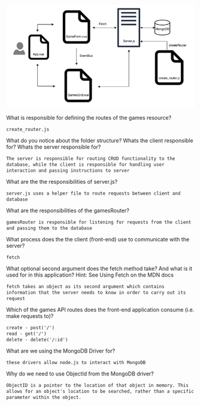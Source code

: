 ![](diagram.png)

What is responsible for defining the routes of the games resource?

```
create_router.js
```

What do you notice about the folder structure? Whats the client responsible for? Whats the server responsible for?

```
The server is responsible for routing CRUD functionality to the database, while the client is responsible for handling user interaction and passing instructions to server
```

What are the the responsibilities of server.js?

```
server.js uses a helper file to route requests between client and database
```

What are the responsibilities of the gamesRouter?

```
gamesRouter is responsible for listening for requests from the client and passing them to the database
```

What process does the the client (front-end) use to communicate with the server?

```
fetch
```

What optional second argument does the fetch method take? And what is it used for in this application? Hint: See Using Fetch on the MDN docs

```
fetch takes an object as its second argument which contains information that the server needs to know in order to carry out its request
```

Which of the games API routes does the front-end application consume (i.e. make requests to)?

```
create - post('/')
read - get('/')
delete - delete('/:id')
```

What are we using the MongoDB Driver for?

```
these drivers allow node.js to interact with MongoDB
```

Why do we need to use ObjectId from the MongoDB driver?

```
ObjectID is a pointer to the location of that object in memory. This allows for an object's location to be searched, rather than a specific parameter within the object.
```
